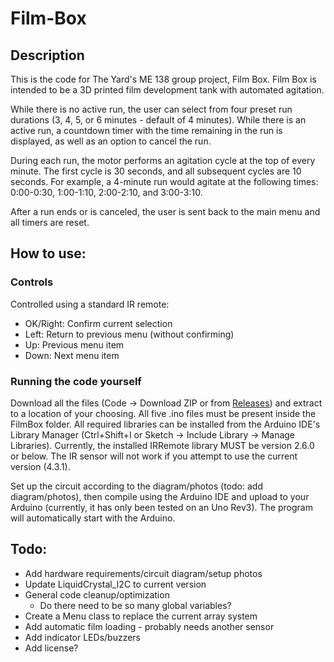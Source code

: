 # Film-Box

## Description
This is the code for The Yard's ME 138 group project, Film Box. Film Box is intended to be a 3D printed film development tank with automated agitation.

While there is no active run, the user can select from four preset run durations (3, 4, 5, or 6 minutes - default of 4 minutes). While there is an active run, a countdown timer with the time remaining in the run is displayed, as well as an option to cancel the run.

During each run, the motor performs an agitation cycle at the top of every minute. The first cycle is 30 seconds, and all subsequent cycles are 10 seconds. For example, a 4-minute run would agitate at the following times: 0:00-0:30, 1:00-1:10, 2:00-2:10, and 3:00-3:10.

After a run ends or is canceled, the user is sent back to the main menu and all timers are reset.

## How to use:
### Controls
Controlled using a standard IR remote:
- OK/Right: Confirm current selection
- Left: Return to previous menu (without confirming)
- Up: Previous menu item
- Down: Next menu item
### Running the code yourself
Download all the files (Code -> Download ZIP or from [Releases](https://github.com/JasonLoucks/Film-Box/releases)) and extract to a location of your choosing. All five .ino files must be present inside the FilmBox folder. All required libraries can be installed from the Arduino IDE's Library Manager (Ctrl+Shift+I or Sketch -> Include Library -> Manage Libraries). Currently, the installed IRRemote library MUST be version 2.6.0 or below. The IR sensor will not work if you attempt to use the current version (4.3.1).

Set up the circuit according to the diagram/photos (todo: add diagram/photos), then compile using the Arduino IDE and upload to your Arduino (currently, it has only been tested on an Uno Rev3). The program will automatically start with the Arduino.

## Todo:
- Add hardware requirements/circuit diagram/setup photos
- Update LiquidCrystal_I2C to current version
- General code cleanup/optimization
  - Do there need to be so many global variables?
- Create a Menu class to replace the current array system
- Add automatic film loading - probably needs another sensor
- Add indicator LEDs/buzzers
- Add license?
